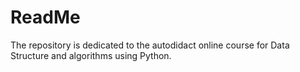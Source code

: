 # ReadMe
The repository is dedicated to the autodidact online course for Data Structure and algorithms using Python.
